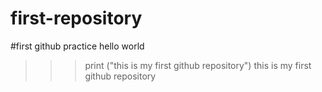 # first-repository
#first github practice
hello world
>>> print ("this is my first github repository")
this is my first github repository
